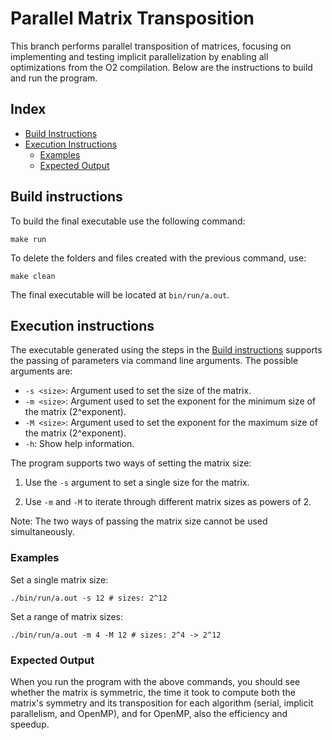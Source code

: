 # Parallel Matrix Transposition
This branch performs parallel transposition of matrices, focusing on implementing and testing implicit parallelization by enabling all optimizations from the O2 compilation. Below are the instructions to build and run the program.
## Index
- [Build Instructions](#build-instructions)
- [Execution Instructions](#execution-instructions)
    - [Examples](#examples)
    - [Expected Output](#expected-output)

## Build instructions
To build the final executable use the following command:
```shell 
make run
```

To delete the folders and files created with the previous command, use:
```shell
make clean
```

The final executable will be located at `` bin/run/a.out ``.

## Execution instructions
The executable generated using the steps in the [Build instructions](#build-intructions)
supports the passing of parameters via command line arguments. The possible arguments are:
- `-s <size>`: Argument used to set the size of the matrix.
- `-m <size>`: Argument used to set the exponent for the minimum size of the matrix (2^exponent).
- `-M <size>`: Argument used to set the exponent for the maximum size of the matrix (2^exponent).
- `-h`: Show help information.

The program supports two ways of setting the matrix size:

1) Use the `-s` argument to set a single size for the matrix.

2) Use `-m` and `-M` to iterate through different matrix sizes as powers of 2.

Note: The two ways of passing the matrix size cannot be used simultaneously.

### Examples

Set a single matrix size:
```shell
./bin/run/a.out -s 12 # sizes: 2^12
```

Set a range of matrix sizes:
```shell
./bin/run/a.out -m 4 -M 12 # sizes: 2^4 -> 2^12
```

### Expected Output

When you run the program with the above commands, you should see whether the matrix is symmetric, the time it took to 
compute both the matrix's symmetry and its transposition for each algorithm (serial, implicit parallelism, and OpenMP), 
and for OpenMP, also the efficiency and speedup.
